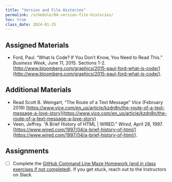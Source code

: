 ```yaml
---
title: "Version and File Histories"
permalink: /schedule/04-version-file-histories/
toc: true
class_date: 2024-01-25
---
```


## Assigned Materials

- Ford, Paul. “What Is Code? If You Don’t Know, You Need to Read This.” *Business Week*, June 11, 2015. Sections 1-2. [http://www.bloomberg.com/graphics/2015-paul-ford-what-is-code/](http://www.bloomberg.com/graphics/2015-paul-ford-what-is-code/). 

## Additional Materials

- Read Scott B. Weingart, “The Route of a Text Message” *Vice* (February 2019) [https://www.vice.com/en_us/article/kzdn8n/the-route-of-a-text-message-a-love-story](https://www.vice.com/en_us/article/kzdn8n/the-route-of-a-text-message-a-love-story) 
- Veen, Jeffrey. “A Brief History of HTML | WIRED.” *Wired*, April 28, 1997. [https://www.wired.com/1997/04/a-brief-history-of-html/](https://www.wired.com/1997/04/a-brief-history-of-html/). 

## Assignments

- [ ] Complete the [GitHub Command Line Maze Homework (and in class exercises if not completed)]({{site.baseurl}}/materials/introducing-humanities-computing/03-intro-versioning#solve-the-cloned-corn-maze). If you get stuck, reach out to the Instructors on Slack.